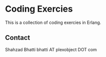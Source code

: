 Coding Exercies 
==================
This is a collection of coding exercies in Erlang.

Contact
-------
Shahzad Bhatti
bhatti AT plexobject DOT com

